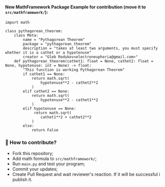 #### New MathFramework Package Example for contribution (move it to `src/mathframework/`):
```python3
import math

class pythagorean_theorem:
    class Meta:
        name = "Pythagorean Theorem"
        package = "pythagorean_theorem"
        description = "takes at least two arguments, you must specify whether it is a cathet or a hypotenuse"
        creator = "Gleb Rodukov<electroneuphoria@gmail.com>"
    def pythagorean_theorem(cathet1: float = None, cathet2: float = None, hypotenuse: int = None) -> float:
        "This function is working Pythagorean Theorem"
        if cathet1 == None:
            return math.sqrt(
                hypotenuse**2 - cathet2**2
            )
        elif cathet2 == None:
            return math.sqrt(
                hypotenuse**2 - cathet1**2
            )
        elif hypotenuse == None:
             return math.sqrt(
                cathet1**2 + cathet2**2
            )
        else:
            return False
```
### 💝 How to contribute?
* Fork this repository;
* Add math formula to `src/mathframework/`;
* Run `main.py` and test your program;
* Commit your updates;
* Create Pull Request and wait reviewer's reaction. If it will be successful i publish it.
